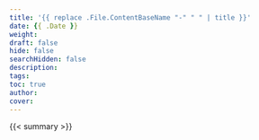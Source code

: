 ```yaml
---
title: '{{ replace .File.ContentBaseName "-" " " | title }}'
date: {{ .Date }}
weight: 
draft: false
hide: false
searchHidden: false
description: 
tags: 
toc: true
author: 
cover: 
---
```


{{< summary >}}



